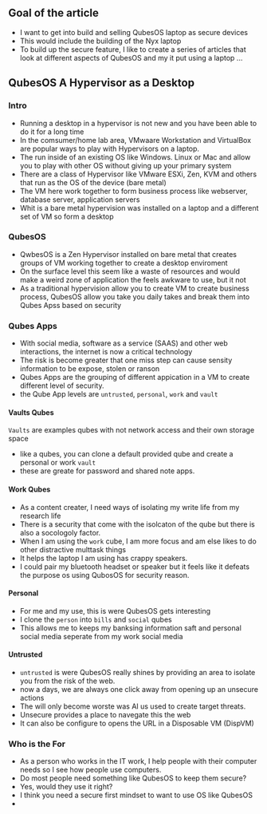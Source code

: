 

## Goal of the article
- I want to get into build and selling QubesOS laptop as secure devices
- This would include the building of the Nyx laptop
- To build up the secure feature, I like to create a series of articles that look at different aspects of QubesOS and my it put using a laptop ...
## QubesOS A Hypervisor as a Desktop

### Intro
- Running a desktop in a hypervisor is not new and you have been able to do it for a long time
- In the comsumer/home lab area,  VMwaare Workstation and VirtualBox are popular ways to play with Hypervisors on a laptop.
- The run inside of an existing OS like Windows. Linux or Mac and allow you to play with other OS without giving up your primary system
- There are a class of Hypervisor like VMware ESXi, Zen, KVM and others that run as the OS of the device (bare metal)
- The VM here work together to form business process like webserver, database server, application servers
- Whit is a bare metal hypervision was installed on a laptop and a different set of VM so form a desktop

### QubesOS 
- QwbesOS is a Zen Hypervisor installed on bare metal that creates groups of VM working together to create a desktop enviroment
- On the surface level this seem like a waste of resources and  would make a weird zone of application the feels awkware to use, but it not
- As a traditional hypervision allow you to create VM to create business process, QubesOS allow you take you daily takes and break them into Qubes Apss based on security

### Qubes Apps
- With social media, software as a service (SAAS) and other web interactions, the internet is now a critical technology
- The risk is become greater that one miss step can cause sensity information to be expose, stolen or ranson
- Qubes Apps are the grouping of different appication in a VM to create different level of security.
- the Qube App levels are `untrusted`, `personal`, `work` and `vault`

#### Vaults Qubes
`Vaults` are examples qubes with not network access and their own storage space
- like a qubes, you can clone a default provided qube and create a personal or work `vault`
- these are greate for password and shared note apps.

#### Work Qubes
- As a content creater, I need ways of isolating my write life from my research life
- There is a security that come with the isolcaton of the qube but there is also a socologoly factor.
- When I am using the `work` cube, I am more focus and am else likes to do other distractive multtask things
- It helps the laptop I am using has crappy speakers.
- I could pair my bluetooth headset or speaker but it feels like it defeats the purpose os using QubosOS for security reason.

#### Personal
- For me and my use, this is were QubesOS gets interesting
- I clone the `person` into `bills` and `social` qubes
- This allows me to keeps my banksing information saft and personal social media seperate from my work social media

#### Untrusted
- `untrusted` is were QubesOS really shines by providing an area to isolate you from the risk of the web.
- now a days, we are always one click away from opening up an unsecure actions
- The will only become worste was AI us used to create target threats.
- Unsecure provides a place to navegate this the web
- It can also be configure to opens the URL in a Disposable VM (DispVM)

### Who is the For
- As a person who works in the IT work, I help people with their computer needs so I see how people use computers.
- Do most people need something like QubesOS to keep them secure?
- Yes, would they use it right?
- I think you need a secure first mindset to want to use OS like QubesOS
- 
